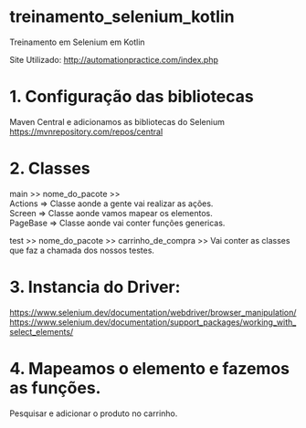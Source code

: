 # treinamento_selenium_kotlin
Treinamento em Selenium em Kotlin

Site Utilizado:
http://automationpractice.com/index.php

# 1. Configuração das bibliotecas  
Maven Central e adicionamos as bibliotecas do Selenium  
https://mvnrepository.com/repos/central  

# 2. Classes  
main >> nome_do_pacote >>    
Actions => Classe aonde a gente vai realizar as ações.   
Screen => Classe aonde vamos mapear os elementos.    
PageBase => Classe aonde vai conter funções genericas.  

test >> nome_do_pacote >> carrinho_de_compra >> Vai conter as classes que faz a chamada dos nossos testes.   

# 3. Instancia do Driver:  
https://www.selenium.dev/documentation/webdriver/browser_manipulation/  
https://www.selenium.dev/documentation/support_packages/working_with_select_elements/  

# 4. Mapeamos o elemento e fazemos as funções.  
 
Pesquisar e adicionar o produto no carrinho.  
